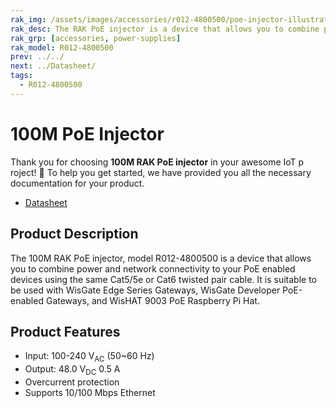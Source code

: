 ```yaml
---
rak_img: /assets/images/accessories/r012-4800500/poe-injector-illustration.png
rak_desc: The RAK PoE injector is a device that allows you to combine power and network connectivity to your PoE enabled devices using the same Cat5/5e or Cat6 twisted pair cable.
rak_grp: [accessories, power-supplies]
rak_model: R012-4800500
prev: ../../
next: ../Datasheet/
tags:
  - R012-4800500
---
```


# 100M PoE Injector

Thank you for choosing **100M RAK PoE injector** in your awesome IoT p roject! 🎉 To help you get started, we have provided you all the necessary documentation for your product.

* [Datasheet](../Datasheet/)

## Product Description

The 100M RAK PoE injector, model R012-4800500 is a device that allows you to combine power and network connectivity to your PoE enabled devices using the same Cat5/5e or Cat6 twisted pair cable. It is suitable to be used with WisGate Edge Series Gateways, WisGate Developer PoE-enabled Gateways, and WisHAT 9003 PoE Raspberry Pi Hat.

## Product Features

- Input: 100-240&nbsp;V<sub>AC</sub> (50~60&nbsp;Hz)
- Output: 48.0&nbsp;V<sub>DC</sub> 0.5&nbsp;A
- Overcurrent protection
- Supports 10/100&nbsp;Mbps Ethernet

